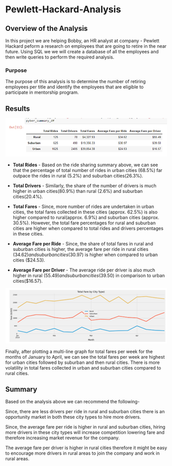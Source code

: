 # Pewlett-Hackard-Analysis

## Overview of the Analysis

In this project we are helping Bobby, an HR analyst at company - Pewlett Hackard peform a research on employees that are going to retire in the near future. Using SQL we we will create a database of all the employees and then write queries to perform the required analysis.

### Purpose
The purpose of this analysis is to determine the number of retiring employees per title and identify the employees that are eligible to participate in mentorship program.

## Results

![Ride Sharing Summary](https://github.com/vedikanigam/PyBer_Analysis/blob/main/Resources/ride_sharing_summary.png)


- **Total Rides** -
Based on the ride sharing summary above, we can see that the percentage of total number of rides in urban cities (68.5%) far outpace the rides in rural (5.2%) and suburban cities(26.3%).

- **Total Drivers** -
Similarly, the share of the number of drivers is much higher in urban cities(80.9%) than rural (2.6%) and suburban cities(20.4%). 

- **Total Fares** -
Since, more number of rides are undertaken in urban cities, the total fares collected in these cities (approx. 62.5%) is also higher compared to rural(approx. 6.9%) and suburban cities (approx. 30.5%). However, the total fare percentages for rural and suburban cities are higher when compared to total rides and drivers percentages in these cities.

- **Average Fare per Ride** -
Since, the share of total fares in rural and suburban cities is higher, the average fare per ride in rural cities ($34.62) and suburban cities ($30.97) is higher when compared to urban cities ($24.53). 

- **Average Fare per Driver** -
The average ride per driver is also much higher in rural ($55.49) and suburban cities ($39.50) in comparison to urban cities($16.57).


![Total Fare by City Type](https://github.com/vedikanigam/PyBer_Analysis/blob/main/Resources/total_fare_by_citytype.png)


Finally, after plotting a multi-line graph for total fares per week for the months of January to April, we can see the total fares per week are highest for urban cities followed by suburban and then rural cities. There is more volatility in total fares collected in urban and suburban cities compared to rural cities.  

## Summary 
Based on the analysis above we can recommend the following-

Since, there are less drivers per ride in rural and suburban cities there is an opportunity market in both these city types to hire more drivers.

Since, the average fare per ride is higher in rural and suburban cities, hiring more drivers in these city types will increase competition lowering fare and therefore increasing market revenue for the company.

The average fare per driver is higher in rural cities therefore it might be easy to encourage more drivers in rural areas to join the company and work in rural areas. 
